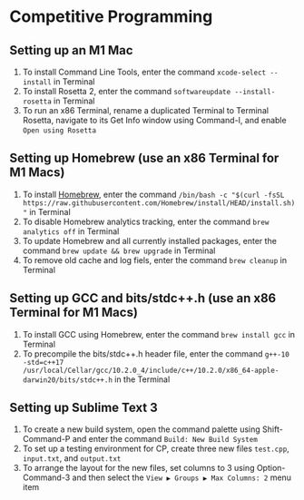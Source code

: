 # Competitive Programming

## Setting up an M1 Mac
1.  To install Command Line Tools, enter the command `xcode-select --install` in Terminal
2.  To install Rosetta 2, enter the command `softwareupdate --install-rosetta` in Terminal
3.  To run an x86 Terminal, rename a duplicated Terminal to Terminal Rosetta, navigate to its Get Info window using Command-I, and enable `Open using Rosetta` 

## Setting up Homebrew (use an x86 Terminal for M1 Macs)
1. To install [Homebrew](https://brew.sh), enter the command `/bin/bash -c "$(curl -fsSL https://raw.githubusercontent.com/Homebrew/install/HEAD/install.sh)"` in Terminal
2. To disable Homebrew analytics tracking, enter the command `brew analytics off` in Terminal
3. To update Homebrew and all currently installed packages, enter the command `brew update && brew upgrade` in Terminal
4. To remove old cache and log fiels, enter the command `brew cleanup` in Terminal

## Setting up GCC and bits/stdc++.h (use an x86 Terminal for M1 Macs)
1. To install GCC using Homebrew, enter the command `brew install gcc` in Terminal
2. To precompile the bits/stdc++.h header file, enter the command `g++-10 -std=c++17 /usr/local/Cellar/gcc/10.2.0_4/include/c++/10.2.0/x86_64-apple-darwin20/bits/stdc++.h` in the Terminal

## Setting up Sublime Text 3
1. To create a new build system, open the command palette using Shift-Command-P and enter the command `Build: New Build System`
2. To set up a testing environment for CP, create three new files `test.cpp`, `input.txt`, and `output.txt`
3. To arrange the layout for the new files, set columns to 3 using Option-Command-3 and then select the `View ▶ Groups ▶ Max Columns: 2` menu item
